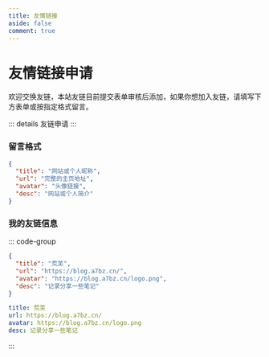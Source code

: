 ```yaml
---
title: 友情链接
aside: false
comment: true
---
```


<script setup>
import Link from '@/components/pages/Link.vue'
import ApplyLink from '@/components/plugin/Qexo/ApplyLink.vue'
</script>

<Link />

# 友情链接申请

欢迎交换友链，本站友链目前提交表单审核后添加，如果你想加入友链，请填写下方表单或按指定格式留言。

::: details 友链申请
<ApplyLink />
:::

### 留言格式

```json
{
  "title": "网站或个人昵称",
  "url": "完整的主页地址",
  "avatar": "头像链接",
  "desc": "网站或个人简介"
}
```

### 我的友链信息

::: code-group

```json
{
  "title": "荒芜",
  "url": "https://blog.a7bz.cn/",
  "avatar": "https://blog.a7bz.cn/logo.png",
  "desc": "记录分享一些笔记"
}
```

```yml
title: 荒芜
url: https://blog.a7bz.cn/
avatar: https://blog.a7bz.cn/logo.png
desc: 记录分享一些笔记
```

:::
